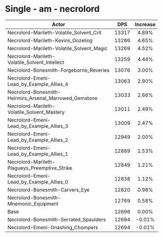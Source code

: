 # Single - am - necrolord
| Actor | DPS | Increase |
|---|:---:|:---:|
|Necrolord-Marileth-Volatile_Solvent_Crit|13317|4.89%|
|Necrolord-Marileth-Kevins_Oozeling|13286|4.65%|
|Necrolord-Marileth-Volatile_Solvent_Magic|13269|4.52%|
|Necrolord-Marileth-Volatile_Solvent_Intellect|13259|4.44%|
|Necrolord-Bonesmith-Forgeborne_Reveries|13076|3.00%|
|Necrolord-Emeni-Lead_by_Example_Allies_4|13063|2.90%|
|Necrolord-Bonesmith-Heirmirs_Arsenal_Marrowed_Gemstone|13033|2.66%|
|Necrolord-Marileth-Volatile_Solvent_Mastery|13011|2.49%|
|Necrolord-Emeni-Lead_by_Example_Allies_3|13009|2.47%|
|Necrolord-Emeni-Lead_by_Example_Allies_2|12949|2.00%|
|Necrolord-Emeni-Lead_by_Example_Allies_1|12889|1.53%|
|Necrolord-Marileth-Plagueys_Preemptive_Strike|12849|1.21%|
|Necrolord-Emeni-Lead_by_Example_Allies_0|12838|1.12%|
|Necrolord-Bonesmith-Carvers_Eye|12820|0.98%|
|Necrolord-Bonesmith-Mnemonic_Equipment|12769|0.58%|
|Base|12696|0.00%|
|Necrolord-Bonesmith-Serrated_Spaulders|12694|-0.01%|
|Necrolord-Emeni-Gnashing_Chompers|12694|-0.01%|
